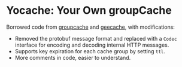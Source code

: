 # Yocache: Your Own groupCache

Borrowed code from [groupcache](https://github.com/golang/groupcache) and [geecache](https://github.com/geektutu/7days-golang/tree/master/gee-cache), with modifications:

- Removed the protobuf message format and replaced with a `Codec` interface for encoding and decoding internal HTTP messages.
- Supports key expiration for each cache group by setting `ttl`.
- More comments in code, easier to understand.